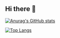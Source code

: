 ## Hi there 👋

[![Anurag's GitHub stats](https://github-readme-stats.vercel.app/api?username=shubhagrawal07)](https://github.com/anuraghazra/github-readme-stats)

[![Top Langs](https://github-readme-stats.vercel.app/api/top-langs/?username=shubhagrawal07&layout=compact)](https://github.com/anuraghazra/github-readme-stats)

<!-- Cloned in the VS code -->

<!--
**shubhagrawal07/shubhagrawal07** is a ✨ _special_ ✨ repository because its `README.md` (this file) appears on your GitHub profile.

Here are some ideas to get you started:

- 🔭 I’m currently working on ...
- 🌱 I’m currently learning ...
- 👯 I’m looking to collaborate on ...
- 🤔 I’m looking for help with ...
- 💬 Ask me about ...
- 📫 How to reach me: ...
- 😄 Pronouns: ...
- ⚡ Fun fact: ...
-->
